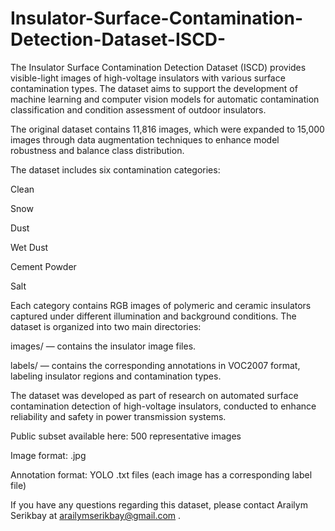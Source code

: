 # Insulator-Surface-Contamination-Detection-Dataset-ISCD-
The Insulator Surface Contamination Detection Dataset (ISCD) provides visible-light images of high-voltage insulators with various surface contamination types. The dataset aims to support the development of machine learning and computer vision models for automatic contamination classification and condition assessment of outdoor insulators.

The original dataset contains 11,816 images, which were expanded to 15,000 images through data augmentation techniques to enhance model robustness and balance class distribution.

The dataset includes six contamination categories:

Clean

Snow

Dust

Wet Dust

Cement Powder

Salt

Each category contains RGB images of polymeric and ceramic insulators captured under different illumination and background conditions. The dataset is organized into two main directories:

images/ — contains the insulator image files.

labels/ — contains the corresponding annotations in VOC2007 format, labeling insulator regions and contamination types.

The dataset was developed as part of research on automated surface contamination detection of high-voltage insulators, conducted to enhance reliability and safety in power transmission systems.

Public subset available here: 500 representative images

Image format: .jpg

Annotation format: YOLO .txt files (each image has a corresponding label file)

If you have any questions regarding this dataset, please contact Arailym Serikbay at arailymserikbay@gmail.com
.
